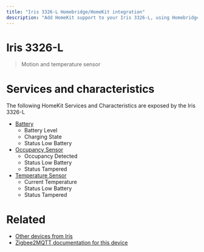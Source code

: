 ```yaml
---
title: "Iris 3326-L Homebridge/HomeKit integration"
description: "Add HomeKit support to your Iris 3326-L, using Homebridge, Zigbee2MQTT and homebridge-z2m."
---
```

<!---
This file has been GENERATED using src/docgen/docgen.ts
DO NOT EDIT THIS FILE MANUALLY!
-->
# Iris 3326-L
> Motion and temperature sensor


# Services and characteristics
The following HomeKit Services and Characteristics are exposed by
the Iris 3326-L

* [Battery](../../battery.md)
  * Battery Level
  * Charging State
  * Status Low Battery
* [Occupancy Sensor](../../sensors.md)
  * Occupancy Detected
  * Status Low Battery
  * Status Tampered
* [Temperature Sensor](../../sensors.md)
  * Current Temperature
  * Status Low Battery
  * Status Tampered


# Related
* [Other devices from Iris](../index.md#iris)
* [Zigbee2MQTT documentation for this device](https://www.zigbee2mqtt.io/devices/3326-L.html)